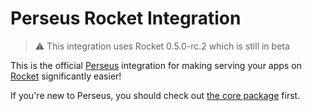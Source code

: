 # Perseus Rocket Integration

> :warning: This integration uses Rocket 0.5.0-rc.2 which is still in beta

This is the official [Perseus](https://github.com/framesurge/perseus) integration for making serving your apps on [Rocket](https://rocket.rs/) significantly easier!

If you're new to Perseus, you should check out [the core package](https://github.com/framesurge/perseus) first.
